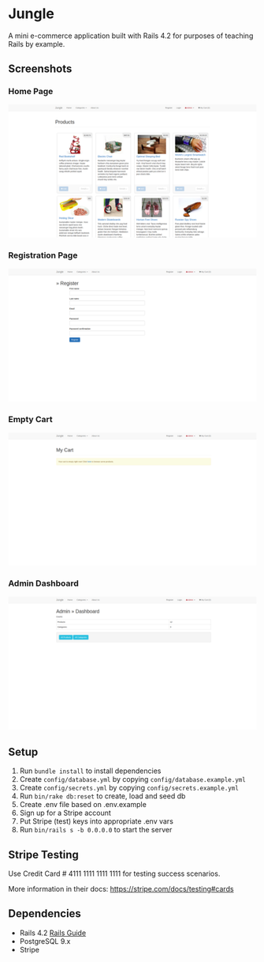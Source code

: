 # Jungle

A mini e-commerce application built with Rails 4.2 for purposes of teaching Rails by example.

## Screenshots
### Home Page
!['home page'](https://raw.githubusercontent.com/tumiduong/jungle/master/docs/home-page.png)

### Registration Page
!['registration form'](https://raw.githubusercontent.com/tumiduong/jungle/master/docs/registration-form.png)

### Empty Cart
!['empty cart'](https://raw.githubusercontent.com/tumiduong/jungle/master/docs/empty-cart.png)

### Admin Dashboard
!['admin dashboard view'](https://raw.githubusercontent.com/tumiduong/jungle/master/docs/admin-dashboard.png)

## Setup

1. Run `bundle install` to install dependencies
2. Create `config/database.yml` by copying `config/database.example.yml`
3. Create `config/secrets.yml` by copying `config/secrets.example.yml`
4. Run `bin/rake db:reset` to create, load and seed db
5. Create .env file based on .env.example
6. Sign up for a Stripe account
7. Put Stripe (test) keys into appropriate .env vars
8. Run `bin/rails s -b 0.0.0.0` to start the server

## Stripe Testing

Use Credit Card # 4111 1111 1111 1111 for testing success scenarios.

More information in their docs: <https://stripe.com/docs/testing#cards>

## Dependencies

* Rails 4.2 [Rails Guide](http://guides.rubyonrails.org/v4.2/)
* PostgreSQL 9.x
* Stripe
